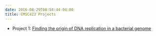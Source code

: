 ```yaml
---
date: 2016-08-29T08:54:44-04:00
title: CMSC423 Projects
---
```


- Project 1: [Finding the origin of DNA replication in a bacterial genome](project_1/)
